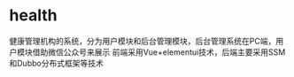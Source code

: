 # health
健康管理机构的系统，分为用户模块和后台管理模块，后台管理系统在PC端，用户模块借助微信公众号来展示
前端采用Vue+elementui技术，后端主要采用SSM和Dubbo分布式框架等技术
